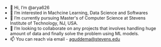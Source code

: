 - 👋 Hi, I’m @arya626
- 👀 I’m interested in Machcine Learning, Data Science and Softwares
- 🌱 I’m currently pursuing Master's of Computer Science at Stevens Institute of Technology, NJ, USA.
- 💞️ I’m looking to collaborate on any projects that involves handling huge amount of data and finally solve the problem using ML models.
- 📫 You can reach via email - aguddema@stevens.edu

<!---
arya626/arya626 is a ✨ special ✨ repository because its `README.md` (this file) appears on your GitHub profile.
You can click the Preview link to take a look at your changes.
--->
